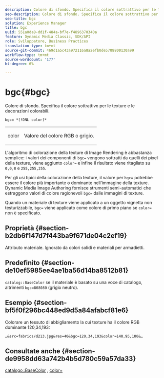 ```yaml
---
description: Colore di sfondo. Specifica il colore sottrattivo per le texture e le decorazioni colorabili.
seo-description: Colore di sfondo. Specifica il colore sottrattivo per le texture e le decorazioni colorabili.
seo-title: bgc
solution: Experience Manager
title: bgc
uuid: 551a0da8-dd1f-484a-bf7e-f4896370340a
feature: Dynamic Media Classic, SDK/API
role: Sviluppatore, Business Practices
translation-type: tm+mt
source-git-commit: 469d1a5c43a972116a8a2efb0de5708800130a99
workflow-type: tm+mt
source-wordcount: '177'
ht-degree: 6%

---
```



# bgc{#bgc}

Colore di sfondo. Specifica il colore sottrattivo per le texture e le decorazioni colorabili.

`bgc= *[!DNL color]*`

<table id="simpletable_131302355CAB4900A7B45FED903A1AAD" class="- topic/simpletable "> 
 <tr class="- topic/strow strow"> 
  <td class="- topic/stentry stentry"> <p><span class="+ topic/keyword sw-d/varname varname"> color</span> </p> </td> 
  <td class="- topic/stentry stentry"> <p>Valore del colore RGB o grigio. </p></td> 
 </tr> 
</table>

L&#39;algoritmo di colorazione della texture di Image Rendering è abbastanza semplice: i valori dei componenti di `bgc=` vengono sottratti da quelli dei pixel della texture, viene aggiunto `color=` e infine il risultato viene ritagliato su `0,0,0` e `255,255,255`.

Per gli usi tipici della colorazione della texture, il valore per `bgc=` potrebbe essere il colore più importante o dominante nell&#39;immagine della texture. Dynamic Media Image Authoring fornisce strumenti semi-automatici che estraggono valori di colore ragionevoli `bgc=` dalle immagini di texture.

Quando un materiale di texture viene applicato a un oggetto vignetta non testurizzabile, `bgc=` viene applicato come colore di primo piano se `color=` non è specificato.

## Proprietà {#section-b2db6f147d7f443ba9f671de04c2ef19}

Attributo materiale. Ignorato da colori solidi e materiali per armadietti.

## Predefinito {#section-de10ef5985ee4ae1ba56d14ba8512b81}

`catalog::BaseColor` se il materiale è basato su una voce di catalogo, altrimenti  `bgc=808080` (grigio neutro).

## Esempio {#section-bf5f0f296bc448ed9d5a84afabcf81e6}

Colorare un tessuto di abbigliamento la cui texture ha il colore RGB dominante 120,34,193:

`…&src=fabrics/d213.jpg&res=40&bgc=120,34,193&color=140,95,100&…`

## Consultate anche {#section-de9958dd63a742b4b5d780c59a57da33}

[catalogo::BaseColor](../../../../../ir-api/material-cat/image-rendering-api-ref/c-ir-material-catalog/c-ir-material-data-reference/r-ir-basecolor.md#reference-5f02371b1d8e444ab12d2614d9792de8) ,  [color=](../../../../../ir-api/http-protocol/image-rendering-api-ref/c-ir-http-protocol-ref/c-ir-http-protocol-command-reference/r-ir-http-color.md#reference-ea3cba9edfe94dbab86d8f123a9ed0aa)
